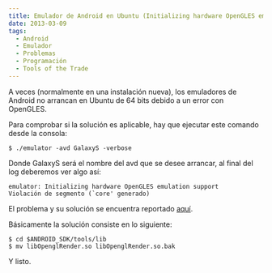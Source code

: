 ```yaml
---
title: Emulador de Android en Ubuntu (Initializing hardware OpenGLES emulation support)
date: 2013-03-09
tags:
  - Android
  - Emulador
  - Problemas
  - Programación
  - Tools of the Trade
---
```

A veces (normalmente en una instalación nueva), los emuladores de Android no arrancan en Ubuntu de 64 bits debido a un error con OpenGLES.

Para comprobar si la solución es aplicable, hay que ejecutar este comando desde la consola:

```shell
$ ./emulator -avd GalaxyS -verbose
```

Donde GalaxyS será el nombre del avd que se desee arrancar, al final del log deberemos ver algo así:

```shell
emulator: Initializing hardware OpenGLES emulation support
Violación de segmento (`core' generado)
```

El problema y su solución se encuentra reportado <a title="Android Issue 34233" href="http://code.google.com/p/android/issues/detail?id=34233" target="_blank">aquí</a>.

Básicamente la solución consiste en lo siguiente:

```shell
$ cd $ANDROID_SDK/tools/lib
$ mv libOpenglRender.so libOpenglRender.so.bak
```

Y listo.